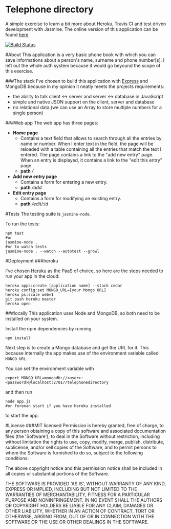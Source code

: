 Telephone directory
=============
A simple exercise to learn a bit more about Heroku, Travis CI and test driven development with Jasmine.
The online version of this application can be found [here](http://telephone-directory.herokuapp.com/)

[![Build Status](https://travis-ci.org/christian-fei/telephone-directory.png?branch=master)](https://travis-ci.org/christian-fei/telephone-directory)



#About
This application is a very basic phone book with which you can save informations about a person's name, surname and phone number[s].
I left out the whole auth system because it would go beyound the scope of this exercise.

###The stack
I've chosen to build this application with [Express](http://expressjs.com/)  and MongoDB because in my opinion it neatly meets the projects requirements:

- the ability to talk client <-> server and server <-> database in JavaScript
- simple and native JSON support on the client, server and database
- no relational data (we can use an Array to store multiple numbers for a single person)

###Web app
The web app has three pages:

- __Home page__
    - Contains a text field that allows to search through all the entries by name or number. When I enter text in the field, the page will be reloaded with a table containing all the entries that match the text I entered. The page contains a link to the "add new entry" page. When an entry is displayed, it contains a link to the "edit this entry" page.
    - **path**  */*
- __Add new entry page__
    - Contains a form for entering a new entry.
    - **path**  */add*
- __Edit entry page__
    - Contains a form for modifying an existing entry.
    - **path**  */edit/:id*




#Tests
The testing suite is `jasmine-node`.

To run the tests:

```
npm test
#or
jasmine-node .
#or to watch tests
jasmine-node . --watch --autotest --growl
```




#Deployment
###heroku

I've chosen [Heroku](https://heroku.com) as the PaaS of choice, so here are the steps needed to run your app in the cloud:

```
heroku apps:create [application name] --stack cedar
heroku config:set MONGO_URL=[your Mongo URL]
heroku ps:scale web=1
git push heroku master
heroku open
```


###locally
This application uses Node and MongoDB, so both need to be installed on your system.

Install the npm dependencies by running

```
npm install
```

Next step is to create a Mongo database and get the URL for it.
This because internally the app makes use of the environment variable called `MONGO_URL`.

You can set the environment variable with

```
export MONGO_URL=mongodb://<user>:<password>@localhost:27017/telephonedirectory
```

and then run

```
node app.js
#or foreman start if you have heroku installed
```

to start the app.







#License
###MIT licensed
Permission is hereby granted, free of charge, to any person obtaining a copy of this software and associated documentation files (the 'Software'), to deal in the Software without restriction, including without limitation the rights to use, copy, modify, merge, publish, distribute, sublicense, and/or sell copies of the Software, and to permit persons to whom the Software is furnished to do so, subject to the following conditions:

The above copyright notice and this permission notice shall be included in all copies or substantial portions of the Software.

THE SOFTWARE IS PROVIDED 'AS IS', WITHOUT WARRANTY OF ANY KIND, EXPRESS OR IMPLIED, INCLUDING BUT NOT LIMITED TO THE WARRANTIES OF MERCHANTABILITY, FITNESS FOR A PARTICULAR PURPOSE AND NONINFRINGEMENT. IN NO EVENT SHALL THE AUTHORS OR COPYRIGHT HOLDERS BE LIABLE FOR ANY CLAIM, DAMAGES OR OTHER LIABILITY, WHETHER IN AN ACTION OF CONTRACT, TORT OR OTHERWISE, ARISING FROM, OUT OF OR IN CONNECTION WITH THE SOFTWARE OR THE USE OR OTHER DEALINGS IN THE SOFTWARE.